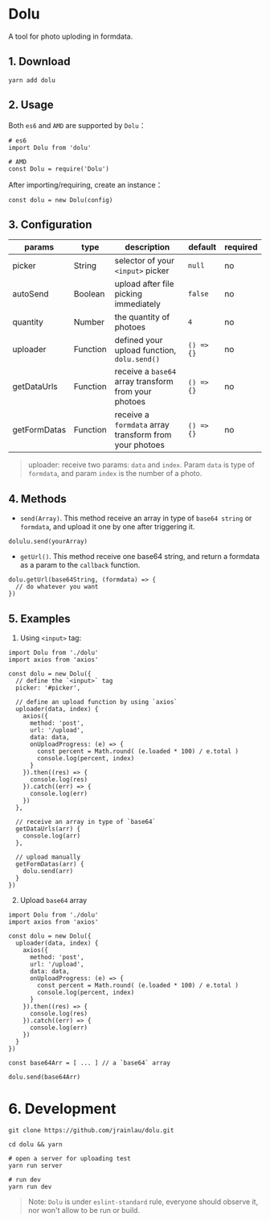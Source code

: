 # Dolu
A tool for photo uploding in formdata.

## 1. Download
```
yarn add dolu
```

## 2. Usage
Both `es6` and `AMD` are supported by `Dolu`：
```
# es6
import Dolu from 'dolu'

# AMD
const Dolu = require('Dolu')
```
After importing/requiring, create an instance：
```
const dolu = new Dolu(config)
```

## 3. Configuration
| params | type | description | default | required |
| --- | --- | --- | --- | --- |
| picker | String | selector of your `<input>` picker | `null` | no |
| autoSend | Boolean | upload after file picking immediately | `false` | no |
| quantity | Number | the quantity of photoes | `4` | no |
| uploader | Function | defined your upload function, `dolu.send()` | `() => {}` | no |
| getDataUrls | Function | receive a `base64` array transform from your photoes | `() => {}` | no |
| getFormDatas | Function | receive a `formdata` array transform from your photoes  | `() => {}` | no |

> uploader: receive two params: `data` and `index`. Param `data` is type of `formdata`, and param `index` is the number of a photo.

## 4. Methods
- `send(Array)`. This method receive an array in type of `base64 string` or `formdata`, and upload it one by one after triggering it.
```
dolulu.send(yourArray)
```

- `getUrl()`. This method receive one base64 string, and return a formdata as a param to the `callback` function.
```
dolu.getUrl(base64String, (formdata) => {
  // do whatever you want
})
```

## 5. Examples
1. Using `<input>` tag:
```
import Dolu from './dolu'
import axios from 'axios'

const dolu = new Dolu({
  // define the `<input>` tag
  picker: '#picker',

  // define an upload function by using `axios`
  uploader(data, index) {
    axios({
      method: 'post',
      url: '/upload',
      data: data,
      onUploadProgress: (e) => {
        const percent = Math.round( (e.loaded * 100) / e.total )
        console.log(percent, index)
      }
    }).then((res) => {
      console.log(res)
    }).catch((err) => {
      console.log(err)
    })
  },

  // receive an array in type of `base64`
  getDataUrls(arr) {
    console.log(arr)
  },

  // upload manually
  getFormDatas(arr) {
    dolu.send(arr)
  }
})
```

2. Upload `base64` array
```
import Dolu from './dolu'
import axios from 'axios'

const dolu = new Dolu({
  uploader(data, index) {
    axios({
      method: 'post',
      url: '/upload',
      data: data,
      onUploadProgress: (e) => {
        const percent = Math.round( (e.loaded * 100) / e.total )
        console.log(percent, index)
      }
    }).then((res) => {
      console.log(res)
    }).catch((err) => {
      console.log(err)
    })
  }
})

const base64Arr = [ ... ] // a `base64` array

dolu.send(base64Arr)
```

# 6. Development
```
git clone https://github.com/jrainlau/dolu.git

cd dolu && yarn

# open a server for uploading test
yarn run server

# run dev
yarn run dev
```

> Note: `Dolu` is under `eslint-standard` rule, everyone should observe it, nor won't allow to be run or build.

